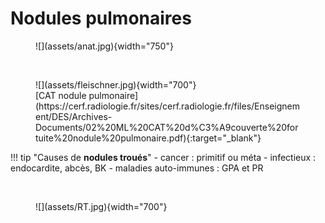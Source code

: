 # Nodules pulmonaires

<figure markdown="span">
    ![](assets/anat.jpg){width="750"}
</figure>

</br> 

<figure markdown="span">
    ![](assets/fleischner.jpg){width="700"}
    <figcaption>[CAT nodule pulmonaire](https://cerf.radiologie.fr/sites/cerf.radiologie.fr/files/Enseignement/DES/Archives-Documents/02%20ML%20CAT%20d%C3%A9couverte%20fortuite%20nodule%20pulmonaire.pdf){:target="_blank"}</figcaption>
</figure>

!!! tip "Causes de **nodules troués**"
    - cancer : primitif ou méta
    - infectieux : endocardite, abcès, BK
    - maladies auto-immunes : GPA et PR

</br>

<figure markdown="span">
    ![](assets/RT.jpg){width="700"}
</figure>
